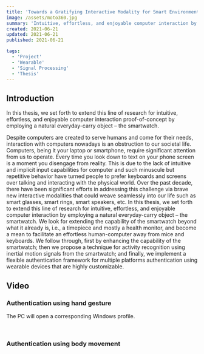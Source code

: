 ```yaml
---
title: 'Towards a Gratifying Interactive Modality for Smart Environments based on Ubiquitous Sensing (BSc. Thesis)'
image: /assets/moto360.jpg
summary: 'Intuitive, effortless, and enjoyable computer interaction by employing a natural everyday-carry object – the smartwatch.'
created: 2021-06-21
updated: 2021-06-21
published: 2021-06-21 

tags:
  - 'Project'
  - 'Wearable'
  - 'Signal Processing'
  - 'Thesis'
---
```


## Introduction
In this thesis, we set forth to extend this line of research for intuitive, effortless, and enjoyable computer interaction proof-of-concept by employing a natural everyday-carry object – the smartwatch.

Despite computers are created to serve humans and come for their needs, interaction with computers nowadays is an obstruction to our societal life. Computers, being it your laptop or smartphone, require significant attention from us to operate. Every time you look down to text on your phone screen is a moment you disengage from reality. This is due to the lack of intuitive and implicit input capabilities for computer and such minuscule but repetitive behavior have turned people to prefer keyboards and screens over talking and interacting with the physical world. Over the past decade, there have been significant efforts in addressing this challenge via brave new interactive modalities that could weave seamlessly into our life such as smart glasses, smart rings, smart speakers, etc. In this thesis, we set forth to extend this line of research for intuitive, effortless, and enjoyable computer interaction by employing a natural everyday-carry object – the smartwatch. We look for extending the capability of the smartwatch beyond what it already is, i.e., a timepiece and mostly a health monitor, and become a mean to facilitate an effortless human-computer away from mice and keyboards. We follow through, first by enhancing the capability of the smartwatch; then we propose a technique for activity recognition using inertial motion signals from the smartwatch; and finally, we implement a flexible authentication framework for multiple platforms authentication using wearable devices that are highly customizable.

## Video

### Authentication using hand gesture

The PC will open a corresponding Windows profile.

<script>
  import { YouTube } from 'sveltekit-embed'
</script>

<YouTube youTubeId="8MzSac85qMY" />

<br />

### Authentication using body movement

<YouTube youTubeId="o3U5qsOYM6U" />

<br />


